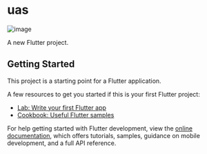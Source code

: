 # uas

![image](https://github.com/JimmyHaryansyahPutra/UAS_06TPLM002_20101402016/assets/132813650/4e42585b-640f-4316-b2b3-5ce155f27504)

A new Flutter project.

## Getting Started

This project is a starting point for a Flutter application.

A few resources to get you started if this is your first Flutter project:

- [Lab: Write your first Flutter app](https://docs.flutter.dev/get-started/codelab)
- [Cookbook: Useful Flutter samples](https://docs.flutter.dev/cookbook)

For help getting started with Flutter development, view the
[online documentation](https://docs.flutter.dev/), which offers tutorials,
samples, guidance on mobile development, and a full API reference.
